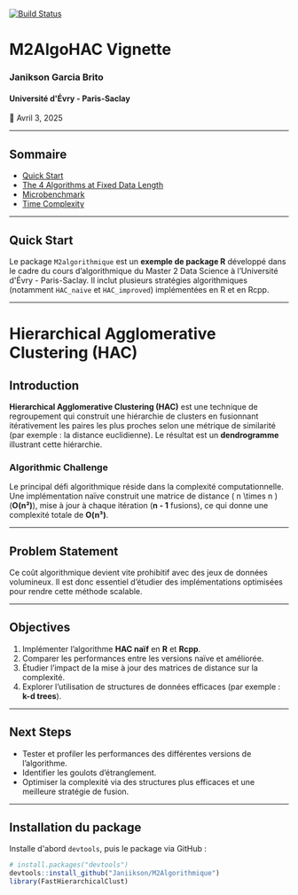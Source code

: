 [![Build Status](https://travis-ci.com/Janiikson/M2AlgoHAC.svg?branch=main)](https://travis-ci.com/Janiikson/M2AlgoHAC)

# M2AlgoHAC Vignette

### Janikson Garcia Brito  
#### Université d'Évry - Paris-Saclay  
📅 Avril 3, 2025

---

## Sommaire

- [Quick Start](#quick-start)
- [The 4 Algorithms at Fixed Data Length](#the-4-algorithms-at-fixed-data-length)
- [Microbenchmark](#microbenchmark)
- [Time Complexity](#time-complexity)

---

## Quick Start

Le package `M2algorithmique` est un **exemple de package R** développé dans le cadre du cours d’algorithmique du Master 2 Data Science à l’Université d'Évry - Paris-Saclay. Il inclut plusieurs stratégies algorithmiques (notamment `HAC_naive` et `HAC_improved`) implémentées en R et en Rcpp.

---

# Hierarchical Agglomerative Clustering (HAC)

## Introduction

**Hierarchical Agglomerative Clustering (HAC)** est une technique de regroupement qui construit une hiérarchie de clusters en fusionnant itérativement les paires les plus proches selon une métrique de similarité (par exemple : la distance euclidienne). Le résultat est un **dendrogramme** illustrant cette hiérarchie.

### Algorithmic Challenge

Le principal défi algorithmique réside dans la complexité computationnelle. Une implémentation naïve construit une matrice de distance \( n \times n \) (**O(n²)**), mise à jour à chaque itération (**n - 1** fusions), ce qui donne une complexité totale de **O(n³)**.

---

## Problem Statement

Ce coût algorithmique devient vite prohibitif avec des jeux de données volumineux. Il est donc essentiel d’étudier des implémentations optimisées pour rendre cette méthode scalable.

---

## Objectives

1. Implémenter l’algorithme **HAC naïf** en **R** et **Rcpp**.
2. Comparer les performances entre les versions naïve et améliorée.
3. Étudier l’impact de la mise à jour des matrices de distance sur la complexité.
4. Explorer l’utilisation de structures de données efficaces (par exemple : **k-d trees**).

---

## Next Steps

- Tester et profiler les performances des différentes versions de l’algorithme.
- Identifier les goulots d’étranglement.
- Optimiser la complexité via des structures plus efficaces et une meilleure stratégie de fusion.

---

## Installation du package

Installe d'abord `devtools`, puis le package via GitHub :

```r
# install.packages("devtools")
devtools::install_github("Janiikson/M2Algorithmique")
library(FastHierarchicalClust)
```
 
 
